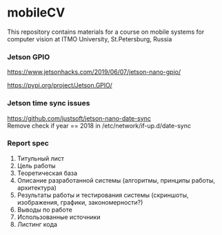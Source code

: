 # mobileCV
This repository contains materials for a course on mobile systems for computer vision at ITMO University, St.Petersburg, Russia

### Jetson GPIO

https://www.jetsonhacks.com/2019/06/07/jetson-nano-gpio/

https://pypi.org/project/Jetson.GPIO/

### Jetson time sync issues

https://github.com/justsoft/jetson-nano-date-sync  
Remove check if year == 2018 in /etc/network/if-up.d/date-sync

### Report spec  
1. Титульный лист  
1. Цель работы  
1. Теоретическая база   
1. Описание разработанной системы (алгоритмы, принципы работы, архитектура)  
1. Результаты работы и тестирования системы (скриншоты, изображения, графики, закономерности?)  
1. Выводы по работе  
1. Использованные источники  
1. Листинг кода
